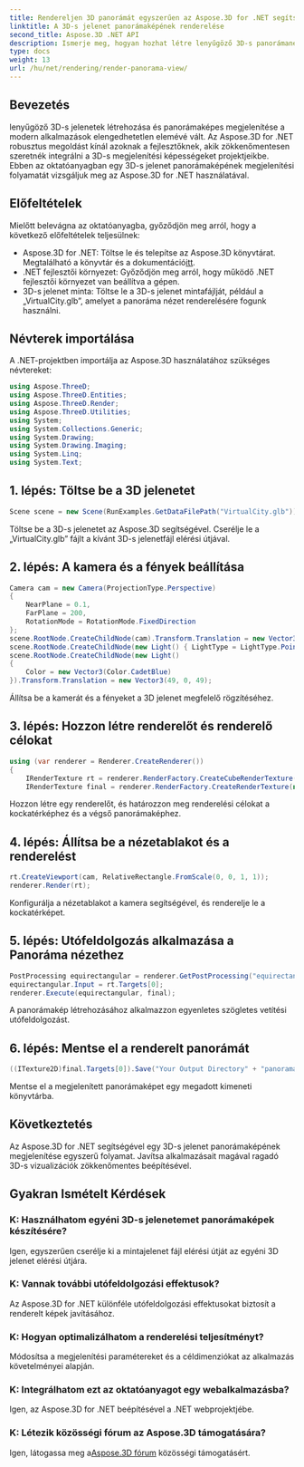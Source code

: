 ```yaml
---
title: Rendereljen 3D panorámát egyszerűen az Aspose.3D for .NET segítségével
linktitle: A 3D-s jelenet panorámaképének renderelése
second_title: Aspose.3D .NET API
description: Ismerje meg, hogyan hozhat létre lenyűgöző 3D-s panorámanézeteket az Aspose.3D for .NET használatával. Kövesse lépésről lépésre szóló útmutatónkat a magával ragadó jelenetmegjelenítéshez.
type: docs
weight: 13
url: /hu/net/rendering/render-panorama-view/
---
```

## Bevezetés
lenyűgöző 3D-s jelenetek létrehozása és panorámaképes megjelenítése a modern alkalmazások elengedhetetlen elemévé vált. Az Aspose.3D for .NET robusztus megoldást kínál azoknak a fejlesztőknek, akik zökkenőmentesen szeretnék integrálni a 3D-s megjelenítési képességeket projektjeikbe. Ebben az oktatóanyagban egy 3D-s jelenet panorámaképének megjelenítési folyamatát vizsgáljuk meg az Aspose.3D for .NET használatával.
## Előfeltételek
Mielőtt belevágna az oktatóanyagba, győződjön meg arról, hogy a következő előfeltételek teljesülnek:
-  Aspose.3D for .NET: Töltse le és telepítse az Aspose.3D könyvtárat. Megtalálható a könyvtár és a dokumentáció[itt](https://releases.aspose.com/3d/net/).
- .NET fejlesztői környezet: Győződjön meg arról, hogy működő .NET fejlesztői környezet van beállítva a gépen.
- 3D-s jelenet minta: Töltse le a 3D-s jelenet mintafájlját, például a „VirtualCity.glb”, amelyet a panoráma nézet renderelésére fogunk használni.
## Névterek importálása
A .NET-projektben importálja az Aspose.3D használatához szükséges névtereket:
```csharp
using Aspose.ThreeD;
using Aspose.ThreeD.Entities;
using Aspose.ThreeD.Render;
using Aspose.ThreeD.Utilities;
using System;
using System.Collections.Generic;
using System.Drawing;
using System.Drawing.Imaging;
using System.Linq;
using System.Text;
```
## 1. lépés: Töltse be a 3D jelenetet
```csharp
Scene scene = new Scene(RunExamples.GetDataFilePath("VirtualCity.glb"));
```
Töltse be a 3D-s jelenetet az Aspose.3D segítségével. Cserélje le a „VirtualCity.glb” fájlt a kívánt 3D-s jelenetfájl elérési útjával.
## 2. lépés: A kamera és a fények beállítása
```csharp
Camera cam = new Camera(ProjectionType.Perspective)
{
    NearPlane = 0.1,
    FarPlane = 200,
    RotationMode = RotationMode.FixedDirection
};
scene.RootNode.CreateChildNode(cam).Transform.Translation = new Vector3(5, 6, 0);
scene.RootNode.CreateChildNode(new Light() { LightType = LightType.Point }).Transform.Translation = new Vector3(-10, 7, -10);
scene.RootNode.CreateChildNode(new Light()
{
    Color = new Vector3(Color.CadetBlue)
}).Transform.Translation = new Vector3(49, 0, 49);
```
Állítsa be a kamerát és a fényeket a 3D jelenet megfelelő rögzítéséhez.
## 3. lépés: Hozzon létre renderelőt és renderelő célokat
```csharp
using (var renderer = Renderer.CreateRenderer())
{
    IRenderTexture rt = renderer.RenderFactory.CreateCubeRenderTexture(new RenderParameters(false), 512, 512);
    IRenderTexture final = renderer.RenderFactory.CreateRenderTexture(new RenderParameters(false, 32, 0, 0), 1024 * 3, 1024);
```
Hozzon létre egy renderelőt, és határozzon meg renderelési célokat a kockatérképhez és a végső panorámaképhez.
## 4. lépés: Állítsa be a nézetablakot és a renderelést
```csharp
rt.CreateViewport(cam, RelativeRectangle.FromScale(0, 0, 1, 1));
renderer.Render(rt);
```
Konfigurálja a nézetablakot a kamera segítségével, és renderelje le a kockatérképet.
## 5. lépés: Utófeldolgozás alkalmazása a Panoráma nézethez
```csharp
PostProcessing equirectangular = renderer.GetPostProcessing("equirectangular");
equirectangular.Input = rt.Targets[0];
renderer.Execute(equirectangular, final);
```
A panorámakép létrehozásához alkalmazzon egyenletes szögletes vetítési utófeldolgozást.
## 6. lépés: Mentse el a renderelt panorámát
```csharp
((ITexture2D)final.Targets[0]).Save("Your Output Directory" + "panorama.png", ImageFormat.Png);
```
Mentse el a megjelenített panorámaképet egy megadott kimeneti könyvtárba.
## Következtetés
Az Aspose.3D for .NET segítségével egy 3D-s jelenet panorámaképének megjelenítése egyszerű folyamat. Javítsa alkalmazásait magával ragadó 3D-s vizualizációk zökkenőmentes beépítésével.
## Gyakran Ismételt Kérdések
### K: Használhatom egyéni 3D-s jelenetemet panorámaképek készítésére?
Igen, egyszerűen cserélje ki a mintajelenet fájl elérési útját az egyéni 3D jelenet elérési útjára.
### K: Vannak további utófeldolgozási effektusok?
Az Aspose.3D for .NET különféle utófeldolgozási effektusokat biztosít a renderelt képek javításához.
### K: Hogyan optimalizálhatom a renderelési teljesítményt?
Módosítsa a megjelenítési paramétereket és a céldimenziókat az alkalmazás követelményei alapján.
### K: Integrálhatom ezt az oktatóanyagot egy webalkalmazásba?
Igen, az Aspose.3D for .NET beépítésével a .NET webprojektjébe.
### K: Létezik közösségi fórum az Aspose.3D támogatására?
 Igen, látogassa meg a[Aspose.3D fórum](https://forum.aspose.com/c/3d/18) közösségi támogatásért.